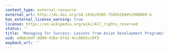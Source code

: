 ```yaml
---
content_type: external-resource
external_url: http://dx.doi.org/10.1016/0305-750X%2894%2990009-4
has_external_license_warning: true
license: https://en.wikipedia.org/wiki/All_rights_reserved
status: ''
title: 'Managing for Success: Lessons from Asian Development Programs'
uid: a9b6c6df-8d00-43be-bf42-4cc0853cc0f3
wayback_url: ''
---
```

